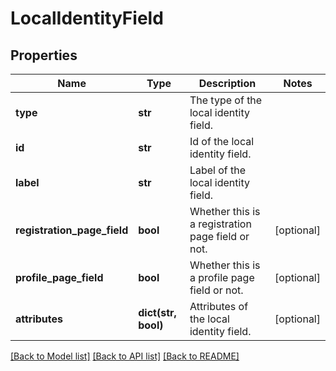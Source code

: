 # LocalIdentityField

## Properties
Name | Type | Description | Notes
------------ | ------------- | ------------- | -------------
**type** | **str** | The type of the local identity field. | 
**id** | **str** | Id of the local identity field. | 
**label** | **str** | Label of the local identity field. | 
**registration_page_field** | **bool** | Whether this is a registration page field or not. | [optional] 
**profile_page_field** | **bool** | Whether this is a profile page field or not. | [optional] 
**attributes** | **dict(str, bool)** | Attributes of the local identity field. | [optional] 

[[Back to Model list]](../README.md#documentation-for-models) [[Back to API list]](../README.md#documentation-for-api-endpoints) [[Back to README]](../README.md)


